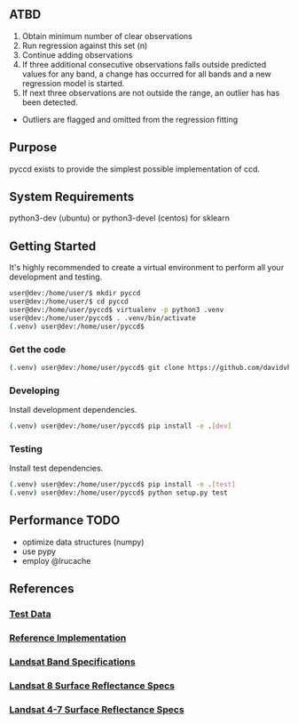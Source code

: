 ## ATBD
1. Obtain minimum number of clear observations
2. Run regression against this set (n)
3. Continue adding observations
4. If three additional consecutive observations falls outside predicted
   values for any band, a change has occurred for all bands
   and a new regression model is started.
5. If next three observations are not outside the range, an outlier has
    has been detected.

* Outliers are flagged and omitted from the regression fitting

## Purpose
pyccd exists to provide the simplest possible implementation of ccd.


## System Requirements
python3-dev (ubuntu) or python3-devel (centos) for sklearn

## Getting Started
It's highly recommended to create a virtual environment to perform all
your development and testing.
```bash
user@dev:/home/user/$ mkdir pyccd
user@dev:/home/user/$ cd pyccd
user@dev:/home/user/pyccd$ virtualenv -p python3 .venv
user@dev:/home/user/pyccd$ . .venv/bin/activate
(.venv) user@dev:/home/user/pyccd$
```
### Get the code
```bash
(.venv) user@dev:/home/user/pyccd$ git clone https://github.com/davidvhill/pyccd.git
```
### Developing
Install development dependencies.
```bash
(.venv) user@dev:/home/user/pyccd$ pip install -e .[dev]
```
### Testing
Install test dependencies.
```bash
(.venv) user@dev:/home/user/pyccd$ pip install -e .[test]
(.venv) user@dev:/home/user/pyccd$ python setup.py test
```

## Performance TODO
* optimize data structures (numpy)
* use pypy
* employ @lrucache

## References

### [Test Data](docs/TestData.md)

### [Reference Implementation](https://github.com/USGS-EROS/matlab-ccdc/blob/master/TrendSeasonalFit_v12_30ARDLine.m)

### [Landsat Band Specifications](http://landsat.usgs.gov/band_designations_landsat_satellites.php)

### [Landsat 8 Surface Reflectance Specs](http://landsat.usgs.gov/documents/provisional_lasrc_product_guide.pdf)

### [Landsat 4-7 Surface Reflectance Specs](http://landsat.usgs.gov/documents/cdr_sr_product_guide.pdf)
